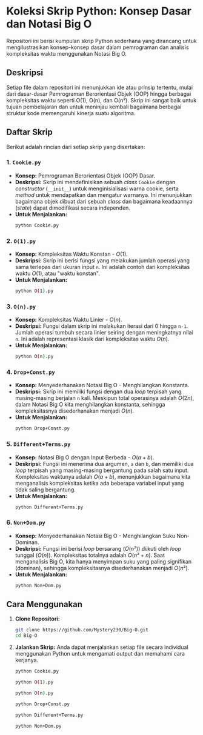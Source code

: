 # Koleksi Skrip Python: Konsep Dasar dan Notasi Big O

Repositori ini berisi kumpulan skrip Python sederhana yang dirancang untuk mengilustrasikan konsep-konsep dasar dalam pemrograman dan analisis kompleksitas waktu menggunakan Notasi Big O.

## Deskripsi

Setiap file dalam repositori ini menunjukkan ide atau prinsip tertentu, mulai dari dasar-dasar Pemrograman Berorientasi Objek (OOP) hingga berbagai kompleksitas waktu seperti O(1), O(n), dan O(n²). Skrip ini sangat baik untuk tujuan pembelajaran dan untuk meninjau kembali bagaimana berbagai struktur kode memengaruhi kinerja suatu algoritma.

## Daftar Skrip

Berikut adalah rincian dari setiap skrip yang disertakan:

### 1. `Cookie.py`

* **Konsep:** Pemrograman Berorientasi Objek (OOP) Dasar.
* **Deskripsi:** Skrip ini mendefinisikan sebuah *class* `Cookie` dengan *constructor* (`__init__`) untuk menginisialisasi warna cookie, serta *method* untuk mendapatkan dan mengatur warnanya. Ini menunjukkan bagaimana objek dibuat dari sebuah *class* dan bagaimana keadaannya (*state*) dapat dimodifikasi secara independen.
* **Untuk Menjalankan:**
    ```bash
    python Cookie.py
    ```

### 2. `O(1).py`

* **Konsep:** Kompleksitas Waktu Konstan - $O(1)$.
* **Deskripsi:** Skrip ini berisi fungsi yang melakukan jumlah operasi yang sama terlepas dari ukuran input `n`. Ini adalah contoh dari kompleksitas waktu $O(1)$, atau "waktu konstan".
* **Untuk Menjalankan:**
    ```bash
    python O(1).py
    ```

### 3. `O(n).py`

* **Konsep:** Kompleksitas Waktu Linier - $O(n)$.
* **Deskripsi:** Fungsi dalam skrip ini melakukan iterasi dari 0 hingga `n-1`. Jumlah operasi tumbuh secara linier seiring dengan meningkatnya nilai `n`. Ini adalah representasi klasik dari kompleksitas waktu $O(n)$.
* **Untuk Menjalankan:**
    ```bash
    python O(n).py
    ```

### 4. `Drop+Const.py`

* **Konsep:** Menyederhanakan Notasi Big O - Menghilangkan Konstanta.
* **Deskripsi:** Skrip ini memiliki fungsi dengan dua *loop* terpisah yang masing-masing berjalan `n` kali. Meskipun total operasinya adalah $O(2n)$, dalam Notasi Big O kita menghilangkan konstanta, sehingga kompleksitasnya disederhanakan menjadi $O(n)$.
* **Untuk Menjalankan:**
    ```bash
    python Drop+Const.py
    ```

### 5. `Different+Terms.py`

* **Konsep:** Notasi Big O dengan Input Berbeda - $O(a + b)$.
* **Deskripsi:** Fungsi ini menerima dua argumen, `a` dan `b`, dan memiliki dua *loop* terpisah yang masing-masing bergantung pada salah satu input. Kompleksitas waktunya adalah $O(a + b)$, menunjukkan bagaimana kita menganalisis kompleksitas ketika ada beberapa variabel input yang tidak saling bergantung.
* **Untuk Menjalankan:**
    ```bash
    python Different+Terms.py
    ```

### 6. `Non+Dom.py`

* **Konsep:** Menyederhanakan Notasi Big O - Menghilangkan Suku Non-Dominan.
* **Deskripsi:** Fungsi ini berisi *loop* bersarang ($O(n²)$) diikuti oleh *loop* tunggal ($O(n)$). Kompleksitas totalnya adalah $O(n² + n)$. Saat menganalisis Big O, kita hanya menyimpan suku yang paling signifikan (dominan), sehingga kompleksitasnya disederhanakan menjadi $O(n²)$.
* **Untuk Menjalankan:**
    ```bash
    python Non+Dom.py
    ```

## Cara Menggunakan

1.  **Clone Repositori:**
    ```bash
    git clone https://github.com/Mystery230/Big-O.git
    cd Big-O
    ```
2.  **Jalankan Skrip:**
    Anda dapat menjalankan setiap file secara individual menggunakan Python untuk mengamati output dan memahami cara kerjanya.
    ```bash
    python Cookie.py
    
    python O(1).py
    
    python O(n).py
    
    python Drop+Const.py
    
    python Different+Terms.py
    
    python Non+Dom.py
    ```

